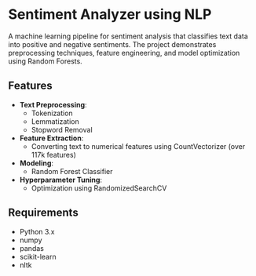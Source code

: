 # Sentiment Analyzer using NLP

A machine learning pipeline for sentiment analysis that classifies text data into positive and negative sentiments. The project demonstrates preprocessing techniques, feature engineering, and model optimization using Random Forests.

## Features

- **Text Preprocessing**:  
  - Tokenization  
  - Lemmatization  
  - Stopword Removal
- **Feature Extraction**:  
  - Converting text to numerical features using CountVectorizer (over 117k features)
- **Modeling**:  
  - Random Forest Classifier
- **Hyperparameter Tuning**:  
  - Optimization using RandomizedSearchCV

## Requirements

- Python 3.x
- numpy
- pandas
- scikit-learn
- nltk

